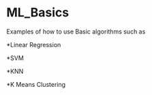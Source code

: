 # ML_Basics

Examples of how to use Basic algorithms such as

*Linear Regression

*SVM

*KNN

*K Means Clustering
